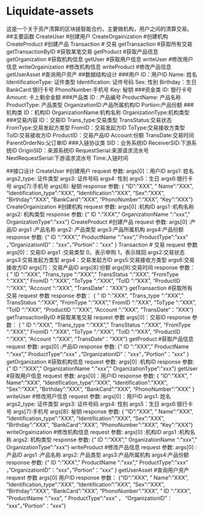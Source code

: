 # Liquidate-assets
这是一个关于资产清算的区块链智能合约，主要做机构，用户之间的清算交易。
##主要函数
CreateUser #创建用户 
CreateOrgainization #创建机构 
CreateProduct #创建产品 
Transaction # 交易 
getTransaction #获取所有交易 
getTransactionByID #获取某笔交易 
getProduct #获取产品信息 
getOrganization #获取机构信息 
getUser #获取用户信息 
writeUser #修改用户信息 
writeOrgainization #修改机构信息 
writeProduct #修改产品信息 
getUserAsset #查询用户资产
##数据结构设计
###用户
ID：用户ID 
Name: 姓名 
IdentificationType: 证件类型 
Identification: 证件号码
Sex: 性别 
Birthday：生日 
BankCard:银行卡号 
PhonoNumber:手机号 
Key: 秘钥
###资金类
ID: 银行卡号 
Amount: 卡上剩余金额
###产品类
ID : 产品编号 
ProductName: 产品名称 
ProductType: 产品类型 
OrganizationID:产品所属机构ID 
Portion:产品份额
###机构类
ID：机构ID 
OrganizationName:机构名称 
OrganizationType:机构类型
###交易内容
ID：交易ID 
Trans_type:交易类型 
TransStatus:交易状态 
FromType:交易发起方类型 
FromID：交易发起方ID 
ToType:交易接收方类型 
ToID:交易接收方ID 
ProductID：交易产品ID 
Account:份额 
TransDate:交易时间 
ParentOrderNo:父订单ID
###入链协议类
SID：业务系统ID 
ReceiverSID:下游系统ID 
OriginSID：来源系统ID 
RequestSerial:来源请求流水号 
NextRequestSerial:下游请求流水号 
Time:入链时间

##接口设计
CreateUser #创建用户 
request 参数: 
args[0]：用户ID 
args1: 姓名 
args2_type: 证件类型 
args3: 证件号码 
args4: 性别 
args5：生日 
args6:银行卡号 
args[7]:手机号 
args[8]: 秘钥 
response 参数: 
{ “ID”:”XXX”, 
” Name”:”XXX”, 
“Identification_type”:”XXX”, 
“Identification”:”XXX”, 
“Sex”:”XXX”, 
“Birthday”:”XXX”, 
“BankCard”:”XXX”, 
“PhonoNumber”:”XXX”, 
“Key”:”XXX”}
CreateOrgainization #创建机构 
request 参数: 
args[0] :机构ID 
args1 :机构名称 
args2: 机构类型 
response 参数: 
{” ID “:”XXX”,” OrganizationName “:”xxx”,” OrganizationType”:”xxx”}
CreateProduct #创建产品 
request 参数: 
args[0] :产品ID 
args1 :产品名称 
args2: 产品类型 
args3:产品所属机构 
args4:产品份额 
response 参数: 
{” ID “:”XXX”,” ProductName “:”xxx”,” ProductType”:”xxx” ，”OrganizationID”：”xxx”，”Portion”：”xxx” }
Transaction # 交易 
request 参数 
args[0]：交易ID 
args1 :交易类型 0，表示申购 1，表示赎回 
args2:交易状态 
args3:交易发起方类型 
args4：交易发起方ID 
args5:交易接收方类型 
args6:交易接收方ID 
args[7]：交易产品ID 
args[8]:份额 
args[9]:交易时间 
response 参数： 
{ ” ID “:”XXX”, 
“Trans_type “:”XXX”,” 
TransStatus “:”XXX”, 
“FromType “:”XXX”,” 
FromID “:”XXX”, 
“ToType “:”XXX”, 
“ToID “:”XXX”, 
“ProductID “:”XXX”, 
“Account “:”XXX”, 
“TransDate“：”XXX“}
getTransaction #获取所有交易 
request 参数
response 参数： 
{ ” ID “:”XXX”, 
“Trans_type “:”XXX”,” 
TransStatus “:”XXX”, 
“FromType “:”XXX”,” 
FromID “:”XXX”, 
“ToType “:”XXX”, 
“ToID “:”XXX”, 
“ProductID “:”XXX”, 
“Account “:”XXX”, 
“TransDate“：”XXX“}
getTransactionByID #获取某笔交易 
request 参数 
args[0]：交易ID 
response 参数： 
{ ” ID “:”XXX”, 
“Trans_type “:”XXX”,” 
TransStatus “:”XXX”, 
“FromType “:”XXX”,” 
FromID “:”XXX”, 
“ToType “:”XXX”, 
“ToID “:”XXX”, 
“ProductID “:”XXX”, 
“Account “:”XXX”, 
“TransDate“：”XXX“}
getProduct #获取产品信息 
request 参数: 
args[0] :产品ID
response 参数: 
{” ID “:”XXX”,” ProductName “:”xxx”,” ProductType”:”xxx” ，”OrganizationID”：”xxx”，”Portion”：”xxx” }
getOrganization #获取机构信息 
request 参数: 
args[0] :机构ID
response 参数: 
{” ID “:”XXX”,” OrganizationName “:”xxx”,” OrganizationType”:”xxx”}
getUser #获取用户信息
request 参数: 
args[0]：用户ID
response 参数: 
{ “ID”:”XXX”, 
” Name”:”XXX”, 
“Identification_type”:”XXX”, 
“Identification”:”XXX”, 
“Sex”:”XXX”, 
“Birthday”:”XXX”, 
“BankCard”:”XXX”, 
“PhonoNumber”:”XXX” 
}
writeUser #修改用户信息 
request 参数: 
args[0]：用户ID 
args1: 姓名 
args2_type: 证件类型 
args3: 证件号码 
args4: 性别 
args5：生日 
args6:银行卡号 
args[7]:手机号 
args[8]: 秘钥 
response 参数: 
{ “ID”:”XXX”, 
” Name”:”XXX”, 
“Identification_type”:”XXX”, 
“Identification”:”XXX”, 
“Sex”:”XXX”, 
“Birthday”:”XXX”, 
“BankCard”:”XXX”, 
“PhonoNumber”:”XXX”, 
“Key”:”XXX”}
writeOrgainization #修改机构信息 
request 参数: 
args[0] :机构ID 
args1 :机构名称 
args2: 机构类型 
response 参数: 
{” ID “:”XXX”,” OrganizationName “:”xxx”,” OrganizationType”:”xxx”}
writeProduct #修改产品信息 
request 参数: 
args[0] :产品ID 
args1 :产品名称 
args2: 产品类型 
args3:产品所属机构 
args4:产品份额 
response 参数: 
{” ID “:”XXX”,” ProductName “:”xxx”,” ProductType”:”xxx” ，”OrganizationID”：”xxx”，”Portion”：”xxx” }
getUserAsset #查询用户资产 
request 参数 
args[0] 用户ID 
response 参数： 
{“ID”:”XXX”, 
” Name”:”XXX”, 
“Identification_type”:”XXX”, 
“Identification”:”XXX”, 
“Sex”:”XXX”, 
“Birthday”:”XXX”, 
“BankCard”:”XXX”, 
“PhonoNumber”:”XXX”, 
” ID “:”XXX”, 
“ProductName “:”xxx”, 
” ProductType”:”xxx” ， 
“OrganizationID”： 
“xxx”，”Portion”：”xxx”}
